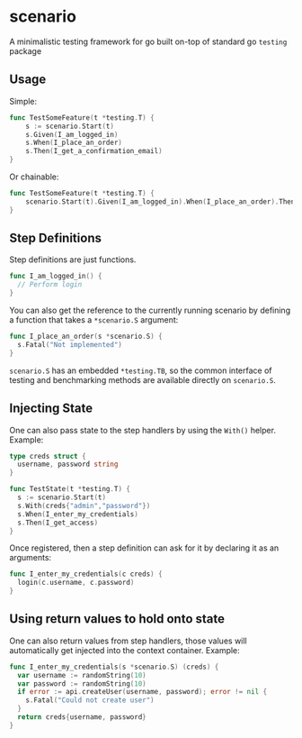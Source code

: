 scenario
========

A minimalistic testing framework for go built on-top of standard go `testing` package

Usage
-----

Simple:

```go
func TestSomeFeature(t *testing.T) {
	s := scenario.Start(t)
	s.Given(I_am_logged_in)
	s.When(I_place_an_order)
	s.Then(I_get_a_confirmation_email)
}
```

Or chainable:

```go
func TestSomeFeature(t *testing.T) {
	scenario.Start(t).Given(I_am_logged_in).When(I_place_an_order).Then(I_get_a_confirmation_email)
}
```

Step Definitions
-----------------

Step definitions are just functions.

```go
func I_am_logged_in() {
  // Perform login
}
```

You can also get the reference to the currently running scenario by defining a
function that takes a `*scenario.S` argument:

```go
func I_place_an_order(s *scenario.S) {
  s.Fatal("Not implemented")
}
```

`scenario.S` has an embedded `*testing.TB`, so the common interface of testing and
benchmarking methods are available directly on `scenario.S`.

Injecting State
---------------

One can also pass state to the step handlers by using the `With()` helper. Example:

```go
type creds struct {
  username, password string
}

func TestState(t *testing.T) {
  s := scenario.Start(t)
  s.With(creds{"admin","password"})
  s.When(I_enter_my_credentials)
  s.Then(I_get_access)
}
```

Once registered, then a step definition can ask for it by declaring it as an arguments:

```go
func I_enter_my_credentials(c creds) {
  login(c.username, c.password)
}
```

Using return values to hold onto state
--------------------------------------

One can also return values from step handlers, those values will automatically get injected into the
context container. Example:

```go
func I_enter_my_credentials(s *scenario.S) (creds) {
  var username := randomString(10)
  var password := randomString(10)
  if error := api.createUser(username, password); error != nil {
    s.Fatal("Could not create user")
  }
  return creds{username, password}
}
```
